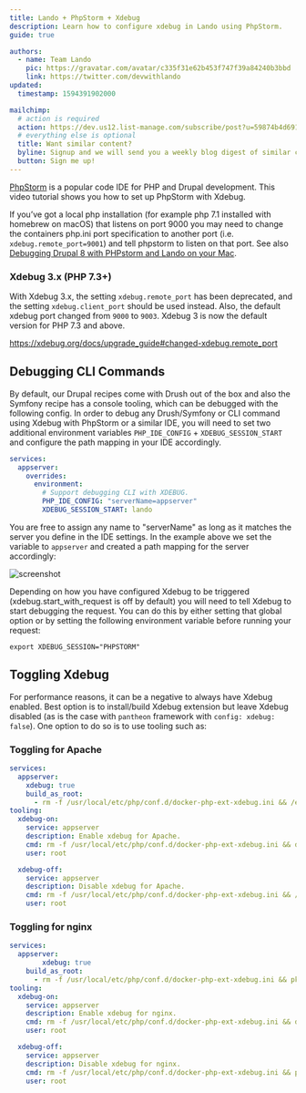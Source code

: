 ```yaml
---
title: Lando + PhpStorm + Xdebug
description: Learn how to configure xdebug in Lando using PhpStorm.
guide: true

authors:
  - name: Team Lando
    pic: https://gravatar.com/avatar/c335f31e62b453f747f39a84240b3bbd
    link: https://twitter.com/devwithlando
updated:
  timestamp: 1594391902000

mailchimp:
  # action is required
  action: https://dev.us12.list-manage.com/subscribe/post?u=59874b4d6910fa65e724a4648&amp;id=613837077f
  # everything else is optional
  title: Want similar content?
  byline: Signup and we will send you a weekly blog digest of similar content to keep you satiated.
  button: Sign me up!
---
```


[PhpStorm](https://www.jetbrains.com/phpstorm/) is a popular code IDE for PHP
and Drupal development. This video tutorial shows you how to set up PhpStorm with Xdebug.

If you’ve got a local php installation (for example php 7.1 installed with homebrew on macOS) that listens on port 9000 you may need to change the containers php.ini port specification to another port (i.e. `xdebug.remote_port=9001`) and tell phpstorm to listen on that port. See also [Debugging Drupal 8 with PHPstorm and Lando on your Mac](https://www.austinprogressivecalendar.com/blog/debugging-drupal8-phpstorm-and-lando-your-mac).

### Xdebug 3.x (PHP 7.3+)
With Xdebug 3.x, the setting `xdebug.remote_port` has been deprecated, and the setting `xdebug.client_port` should be used instead.
Also, the default xdebug port changed from `9000` to `9003`. Xdebug 3 is now the default version for PHP 7.3 and above.

<https://xdebug.org/docs/upgrade_guide#changed-xdebug.remote_port>

## Debugging CLI Commands

By default, our Drupal recipes come with Drush out of the box and also the Symfony recipe has a console tooling, which can be debugged with the following config. In order to debug any Drush/Symfony or CLI command using Xdebug with
PhpStorm or a similar IDE, you will need to set two additional environment variables `PHP_IDE_CONFIG` + `XDEBUG_SESSION_START` and configure the
path mapping in your IDE accordingly.

```yaml
services:
  appserver:
    overrides:
      environment:
        # Support debugging CLI with XDEBUG.
        PHP_IDE_CONFIG: "serverName=appserver"
        XDEBUG_SESSION_START: lando
```

You are free to assign any name to "serverName" as long as it matches the server you define in the IDE settings.
In the example above we set the variable to `appserver` and created a path mapping for the server accordingly:

![screenshot](/images/drush-xdebug-phpstorm.png)

Depending on how you have configured Xdebug to be triggered (xdebug.start_with_request is off by default)
you will need to tell Xdebug to start debugging the request. You can do this by either setting that global
option or by setting the following environment variable before running your request:

```
export XDEBUG_SESSION="PHPSTORM"
```

## Toggling Xdebug
For performance reasons, it can be a negative to always have Xdebug enabled. Best option is to install/build
Xdebug extension but leave Xdebug disabled (as is the case with `pantheon` framework with `config: xdebug: false`).
One option to do so is to use tooling such as:

### Toggling for Apache
```yaml
services:
  appserver:
    xdebug: true
    build_as_root:
      - rm -f /usr/local/etc/php/conf.d/docker-php-ext-xdebug.ini && /etc/init.d/apache2 reload
tooling:
  xdebug-on:
    service: appserver
    description: Enable xdebug for Apache.
    cmd: rm -f /usr/local/etc/php/conf.d/docker-php-ext-xdebug.ini && docker-php-ext-enable xdebug && /etc/init.d/apache2 reload && echo "Xdebug enabled"
    user: root

  xdebug-off:
    service: appserver
    description: Disable xdebug for Apache.
    cmd: rm -f /usr/local/etc/php/conf.d/docker-php-ext-xdebug.ini && /etc/init.d/apache2 reload && echo "Xdebug disabled"
    user: root
```
                                             
### Toggling for nginx
```yaml   
services:
  appserver:     
        xdebug: true
    build_as_root:
      - rm -f /usr/local/etc/php/conf.d/docker-php-ext-xdebug.ini && pkill -o -USR2 php-fpm
tooling:
  xdebug-on:
    service: appserver
    description: Enable xdebug for nginx.
    cmd: rm -f /usr/local/etc/php/conf.d/docker-php-ext-xdebug.ini && docker-php-ext-enable xdebug && pkill -o -USR2 php-fpm && echo "Xdebug enabled"
    user: root

  xdebug-off:
    service: appserver
    description: Disable xdebug for nginx.
    cmd: rm -f /usr/local/etc/php/conf.d/docker-php-ext-xdebug.ini && pkill -o -USR2 php-fpm && echo "Xdebug disabled"
    user: root
  ```
